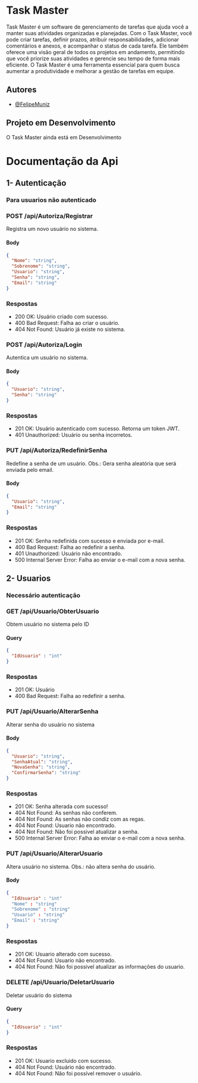 # Task Master
Task Master é um software de gerenciamento de tarefas que ajuda você a manter suas atividades organizadas e planejadas. Com o Task Master, você pode criar tarefas, definir prazos, atribuir responsabilidades, adicionar comentários e anexos, e acompanhar o status de cada tarefa. Ele também oferece uma visão geral de todos os projetos em andamento, permitindo que você priorize suas atividades e gerencie seu tempo de forma mais eficiente. O Task Master é uma ferramenta essencial para quem busca aumentar a produtividade e melhorar a gestão de tarefas em equipe.



## Autores

- [@FelipeMuniz](https://www.github.com/FelipeMunizz)


## Projeto em Desenvolvimento

O Task Master ainda está em Desenvolvimento


# Documentação da Api

## 1- Autenticação

### Para usuarios não autenticado

### POST /api/Autoriza/Registrar

Registra um novo usuário no sistema.

#### Body

```json
{
  "Nome": "string",
  "Sobrenome": "string",
  "Usuario": "string",
  "Senha": "string",
  "Email": "string"
}

``` 
### Respostas
- 200 OK: Usuário criado com sucesso.
- 400 Bad Request: Falha ao criar o usuário.
- 404 Not Found: Usuário já existe no sistema.

### POST /api/Autoriza/Login
Autentica um usuário no sistema.
#### Body

```json
{
  "Usuario": "string",
  "Senha": "string"
}

``` 
### Respostas
- 201 OK: Usuário autenticado com sucesso. Retorna um token JWT.
- 401 Unauthorized: Usuário ou senha incorretos.

### PUT /api/Autoriza/RedefinirSenha
Redefine a senha de um usuário. Obs.: Gera senha aleatória que será enviada pelo email.

#### Body

```json
{
  "Usuario": "string",
  "Email": "string"
}
``` 
### Respostas
- 201 OK: Senha redefinida com sucesso e enviada por e-mail.
- 400 Bad Request: Falha ao redefinir a senha.
- 401 Unauthorized: Usuário não encontrado.
- 500 Internal Server Error: Falha ao enviar o e-mail com a nova senha.

## 2- Usuarios

### Necessário autenticação

### GET /api/Usuario/ObterUsuario

Obtem usuário no sistema pelo ID

#### Query

```json
{
  "IdUsuario" : "int"
}
``` 
### Respostas
- 201 OK: Usuário
- 400 Bad Request: Falha ao redefinir a senha.

### PUT /api/Usuario/AlterarSenha
Alterar senha do usuário no sistema

#### Body

```json
{
  "Usuario": "string",
  "SenhaAtual": "string",
  "NovaSenha": "string",
  "ConfirmarSenha": "string"
}
``` 
### Respostas
- 201 OK: Senha alterada com sucesso!
- 404 Not Found: As senhas não conferem.
- 404 Not Found: As senhas não condiz com as regas.
- 404 Not Found: Usuario não encontrado.
- 404 Not Found: Não foi possivel atualizar a senha.
- 500 Internal Server Error: Falha ao enviar o e-mail com a nova senha.

### PUT /api/Usuario/AlterarUsuario
Altera usuário no sistema. Obs.: não altera senha do usuário.

#### Body

```json
{
  "IdUsuario" : "int"
  "Nome" : "string"
  "Sobrenome" : "string"
  "Usuario" : "string"
  "Email" : "string"
}
``` 
### Respostas
- 201 OK: Usuario alterado com sucesso.
- 404 Not Found: Usuario não encontrado.
- 404 Not Found: Não foi possivel atualizar as informações do usuario.

### DELETE /api/Usuario/DeletarUsuario

Deletar usuário do sistema

#### Query

```json
{
  "IdUsuario" : "int"
}
``` 
### Respostas
- 201 OK: Usuario excluido com sucesso.
- 404 Not Found: Usuário não encontrado.
- 404 Not Found: Não foi possível remover o usuário.